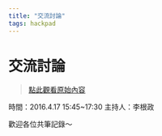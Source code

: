 ```yaml
---
title: "交流討論"
tags: hackpad
---
```


# 交流討論

> [點此觀看原始內容](https://g0v.hackpad.tw/OYbmzF05wxe)

時間：2016.4.17 15:45~17:30
主持人：李根政

歡迎各位共筆記錄～

